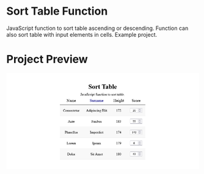 # Sort Table Function
JavaScript function to sort table ascending or descending. Function can also sort table with input elements in cells. Example project.

# Project Preview

![Sort Table Function Preview](https://github.com/gitmasz/SortTable/blob/master/sort-table-preview.png?raw=true)